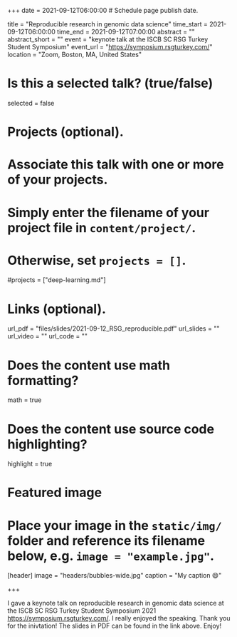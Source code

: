 +++
date = 2021-09-12T06:00:00  # Schedule page publish date.

title = "Reproducible research in genomic data science"
time_start = 2021-09-12T06:00:00
time_end = 2021-09-12T07:00:00
abstract = ""
abstract_short = ""
event = "keynote talk at the ISCB SC RSG Turkey Student Symposium"
event_url = "https://symposium.rsgturkey.com/"
location = "Zoom, Boston, MA, United States"

# Is this a selected talk? (true/false)
selected = false

# Projects (optional).
#   Associate this talk with one or more of your projects.
#   Simply enter the filename of your project file in `content/project/`.
#   Otherwise, set `projects = []`.
#projects = ["deep-learning.md"]

# Links (optional).
url_pdf = "files/slides/2021-09-12_RSG_reproducible.pdf"
url_slides = ""
url_video = ""
url_code = ""

# Does the content use math formatting?
math = true

# Does the content use source code highlighting?
highlight = true

# Featured image
# Place your image in the `static/img/` folder and reference its filename below, e.g. `image = "example.jpg"`.
[header]
image = "headers/bubbles-wide.jpg"
caption = "My caption :smile:"

+++

I gave a keynote talk on reproducible research in genomic data science at the ISCB SC RSG Turkey Student Symposium 2021 https://symposium.rsgturkey.com/. I really enjoyed the speaking. Thank you for the inivtation! The slides in PDF can be found in the link above. Enjoy!

